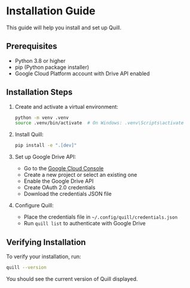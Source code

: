 # Installation Guide

This guide will help you install and set up Quill.

## Prerequisites

- Python 3.8 or higher
- pip (Python package installer)
- Google Cloud Platform account with Drive API enabled

## Installation Steps

1. Create and activate a virtual environment:
   ```bash
   python -m venv .venv
   source .venv/bin/activate  # On Windows: .venv\Scripts\activate
   ```

2. Install Quill:
   ```bash
   pip install -e ".[dev]"
   ```

3. Set up Google Drive API:
   - Go to the [Google Cloud Console](https://console.cloud.google.com)
   - Create a new project or select an existing one
   - Enable the Google Drive API
   - Create OAuth 2.0 credentials
   - Download the credentials JSON file

4. Configure Quill:
   - Place the credentials file in `~/.config/quill/credentials.json`
   - Run `quill list` to authenticate with Google Drive

## Verifying Installation

To verify your installation, run:
```bash
quill --version
```

You should see the current version of Quill displayed. 